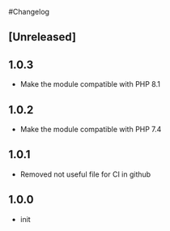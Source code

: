 #Changelog

## [Unreleased]

## 1.0.3
- Make the module compatible with PHP 8.1

## 1.0.2
- Make the module compatible with PHP 7.4

## 1.0.1
- Removed not useful file for CI in github

## 1.0.0
- init
